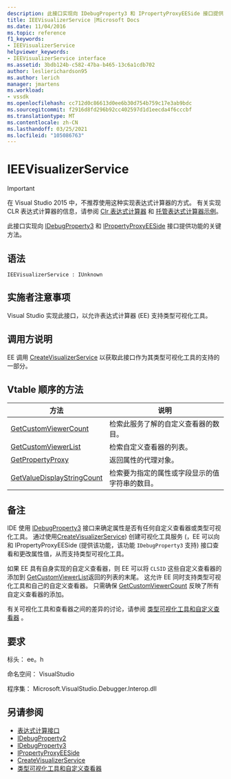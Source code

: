 ```yaml
---
description: 此接口实现向 IDebugProperty3 和 IPropertyProxyEESide 接口提供功能的关键方法。
title: IEEVisualizerService |Microsoft Docs
ms.date: 11/04/2016
ms.topic: reference
f1_keywords:
- IEEVisualizerService
helpviewer_keywords:
- IEEVisualizerService interface
ms.assetid: 3bdb124b-c582-47ba-b465-13c6a1cdb702
author: leslierichardson95
ms.author: lerich
manager: jmartens
ms.workload:
- vssdk
ms.openlocfilehash: cc712d0c86613d0ee6b30d754b759c17e3ab9bdc
ms.sourcegitcommit: f2916d8fd296b92cc402597d1d1eecda4f6cccbf
ms.translationtype: MT
ms.contentlocale: zh-CN
ms.lasthandoff: 03/25/2021
ms.locfileid: "105086763"
---
```

# <a name="ieevisualizerservice"></a>IEEVisualizerService
> [!IMPORTANT]
> 在 Visual Studio 2015 中，不推荐使用这种实现表达式计算器的方式。 有关实现 CLR 表达式计算器的信息，请参阅 [Clr 表达式计算器](https://github.com/Microsoft/ConcordExtensibilitySamples/wiki/CLR-Expression-Evaluators) 和 [托管表达式计算器示例](https://github.com/Microsoft/ConcordExtensibilitySamples/wiki/Managed-Expression-Evaluator-Sample)。

 此接口实现向 [IDebugProperty3](../../../extensibility/debugger/reference/idebugproperty3.md) 和 [IPropertyProxyEESide](../../../extensibility/debugger/reference/ipropertyproxyeeside.md) 接口提供功能的关键方法。

## <a name="syntax"></a>语法

```
IEEVisualizerService : IUnknown
```

## <a name="notes-for-implementers"></a>实施者注意事项
 Visual Studio 实现此接口，以允许表达式计算器 (EE) 支持类型可视化工具。

## <a name="notes-for-callers"></a>调用方说明
 EE 调用 [CreateVisualizerService](../../../extensibility/debugger/reference/ieevisualizerserviceprovider-createvisualizerservice.md) 以获取此接口作为其类型可视化工具的支持的一部分。

## <a name="methods-in-vtable-order"></a>Vtable 顺序的方法

|方法|说明|
|------------|-----------------|
|[GetCustomViewerCount](../../../extensibility/debugger/reference/ieevisualizerservice-getcustomviewercount.md)|检索此服务了解的自定义查看器的数目。|
|[GetCustomViewerList](../../../extensibility/debugger/reference/ieevisualizerservice-getcustomviewerlist.md)|检索自定义查看器的列表。|
|[GetPropertyProxy](../../../extensibility/debugger/reference/ieevisualizerservice-getpropertyproxy.md)|返回属性的代理对象。|
|[GetValueDisplayStringCount](../../../extensibility/debugger/reference/ieevisualizerservice-getvaluedisplaystringcount.md)|检索要为指定的属性或字段显示的值字符串的数目。|

## <a name="remarks"></a>备注
 IDE 使用 [IDebugProperty3](../../../extensibility/debugger/reference/idebugproperty3.md) 接口来确定属性是否有任何自定义查看器或类型可视化工具。 通过使用[CreateVisualizerService](../../../extensibility/debugger/reference/ieevisualizerserviceprovider-createvisualizerservice.md)) 创建可视化工具服务 (，EE 可以向和 IPropertyProxyEESide (提供该功能，该功能 `IDebugProperty3` 支持) 接口查看和更改属性值，从而支持类型可视化工具。 [](../../../extensibility/debugger/reference/ipropertyproxyeeside.md)

 如果 EE 具有自身实现的自定义查看器，则 EE 可以将 `CLSID` 这些自定义查看器的添加到 [GetCustomViewerList](../../../extensibility/debugger/reference/ieevisualizerservice-getcustomviewerlist.md)返回的列表的末尾。 这允许 EE 同时支持类型可视化工具和自己的自定义查看器。 只需确保 [GetCustomViewerCount](../../../extensibility/debugger/reference/idebugproperty3-getcustomviewercount.md) 反映了所有自定义查看器的添加。

 有关可视化工具和查看器之间的差异的讨论，请参阅 [类型可视化工具和自定义查看器](../../../extensibility/debugger/type-visualizer-and-custom-viewer.md) 。

## <a name="requirements"></a>要求
 标头： ee。h

 命名空间： VisualStudio

 程序集： Microsoft.VisualStudio.Debugger.Interop.dll

## <a name="see-also"></a>另请参阅
- [表达式计算接口](../../../extensibility/debugger/reference/expression-evaluation-interfaces.md)
- [IDebugProperty2](../../../extensibility/debugger/reference/idebugproperty2.md)
- [IDebugProperty3](../../../extensibility/debugger/reference/idebugproperty3.md)
- [IPropertyProxyEESide](../../../extensibility/debugger/reference/ipropertyproxyeeside.md)
- [CreateVisualizerService](../../../extensibility/debugger/reference/ieevisualizerserviceprovider-createvisualizerservice.md)
- [类型可视化工具和自定义查看器](../../../extensibility/debugger/type-visualizer-and-custom-viewer.md)
